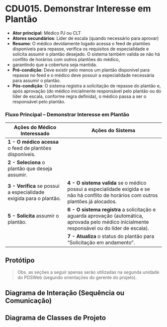 # CDU015. Demonstrar Interesse em Plantão

* **Ator principal**: Médico PJ ou CLT
* **Atores secundários**: Líder de escala (quando necessário para aprovar)
* **Resumo**: O médico devidamente logado acessa o feed de plantões disponíveis para repasse, verifica os requisitos de especialidade e solicita assumir o plantão desejado. O sistema também valida se não há conflito de horários com outros plantões do médico,
* garantindo que a cobertura seja mantida.
* **Pré-condição**: Deve existir pelo menos um plantão disponível para repasse no feed e o médico deve possuir a especialidade necessária para assumir o plantão.
* **Pós-condição**: O sistema registra a solicitação de repasse do plantão e, após aprovação (do médico inicialmente responsável pelo plantão ou do líder de escala, conforme regra definida), o médico passa a ser o responsável pelo plantão.


### Fluxo Principal – Demonstrar Interesse em Plantão

| Ações do Médico Interessado | Ações do Sistema                                                                                                                                |
|-----------------------------|-------------------------------------------------------------------------------------------------------------------------------------------------|
| **1 - O médico acessa** o feed de plantões disponíveis. |                                                                                                                                                 |
| **2 - Seleciona** o plantão que deseja assumir. |                                                                                                                                                 |
| **3 - Verifica** se possui a especialidade exigida para o plantão. | **4 - O sistema valida** se o médico possui a especialidade exigida e se não há conflito de horários com outros plantões já alocados.           |
| **5 - Solicita** assumir o plantão. | **6 - O sistema registra** a solicitação e aguarda aprovação (automática, aprovada pelo médico inicialmente responsável ou do líder de escala). |
| | **7 - Atualiza** o status do plantão para “Solicitação em andamento”.                                                                           |




## Protótipo


> Obs. as seções a seguir apenas serão utilizadas na segunda unidade do PDSWeb (segundo orientações do gerente do projeto).

## Diagrama de Interação (Sequência ou Comunicação)



## Diagrama de Classes de Projeto

